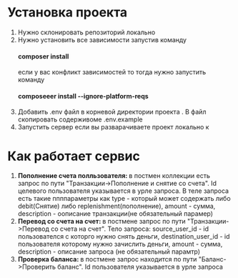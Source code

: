 <h1>Установка проекта</h1>
<ol>
    <li>Нужно склонировать репозиторий локально</li>
    <li>Нужно установить все зависимости запустив команду <h4>composer install</h4> если у вас конфликт зависимостей то тогда нужно запустить команду <h4>composeeer install  --ignore-platform-reqs</h4></li>
    <li>Добавить .env файл в корневой директории проекта . В файл скопировать содерживоме .env.example</li>
    <li>Запустить сервер если вы разварачиваете проект локально к</li>
</ol>

<h1>Как работает сервис</h1>
<ol>
    <li><b>Пополнение счета полльзователя: </b> в постмен коллекции есть запрос по пути "Транзакции->Пополнение и снятие со счета". Id целевого пользователя указывается в урле запроса. В теле запроса есть такие ппппараметры как type - который может содержать либо debit(Снятие) либо replenishment(пополнение), amount - сумма, description - оописание транзакции(не обязательный парамер) </li>
    <li><b>Перевод со счета на счет: </b> в постмене запрос по пути "Транзакции->Перевод со счета на счет". Тело запроса: source_user_id - id пользователся с которго нужно снять деньги, destination_user_id - id пользователя которому нужно зачислить деньги, amount - сумма, description - описание запроса (не обязательный парамтр)</li>
    <li><b>Проверка баланса: </b> в постмене запрос находится по пути "Баланс->Проверить баланс". Id пользователя указывается в урле запроса</li>
</ol>
